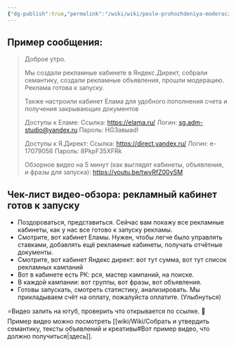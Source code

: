 ```yaml
---
{"dg-publish":true,"permalink":"/wiki/wiki/posle-prohozhdeniya-moderaczii-otpravit-klientu-dostupy-k-reklamnomu-kabinetu-i-napisat-chto-gotovy-k-zapusku-zapisat-video/"}
---
```


## Пример сообщения:
> Доброе утро.
> 
> Мы создали рекламные кабинете в Яндекс.Директ, собрали семантику, создали рекламные объявления, прошли модерацию. Реклама готова к запуску.
> 
> Также настроили кабинет Елама для удобного пополнения счета и получения закрывающих документов
> 
> Доступы к Еламе:
> Ссылка: https://elama.ru/
> Логин: sg.adm-studio@yandex.ru
> Пароль: HG3авыаd!
> 
> Доступы к Я.Директ:
> Ссылка: https://direct.yandex.ru/ Логин: e-17079056
> Пароль: 8PkpF35XFRk
>  
> Обзорное видео на 5 минут (как выглядят кабинеты, объявления, и фразы для запуска): https://youtu.be/twvRfZ00ySM


## Чек-лист видео-обзора: рекламный кабинет готов к запуску
- Поздороваться, представиться. Сейчас вам покажу все рекламные кабинеты, как у нас все готово к запуску рекламы.
- Смотрите, вот кабинет Еламы. Нужен, чтобы легче было управлять ставками, добавлять ещё рекламные кабинеты, получать отчётные документы.
- Смотрите, вот кабинет Яндекс директ: вот тут сумма, вот тут список рекламных кампаний
- Вот в кабинете есть РК: рся, мастер кампаний, на поиске.
- В каждой кампании: вот группы, вот фразы, вот объявления.
- Готовы запускать, смотреть статистику, анализировать. Мы прикладываем счёт на оплату, пожалуйста оплатите. (Улыбнуться)

⭐Видео залить на ютуб, проверить что открывается по ссылке.
📔 Пример видео можно посмотреть [[wiki/Wiki/Собрать и утвердить семантику, тексты объявлений и креативы#Вот пример видео, что должно получиться\|здесь]]. 